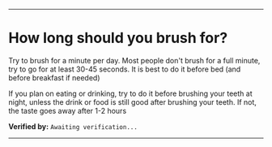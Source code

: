 
***

# How long should you brush for?

Try to brush for a minute per day. Most people don't brush for a full minute, try to go for at least 30-45 seconds. It is best to do it before bed (and before breakfast if needed)

If you plan on eating or drinking, try to do it before brushing your teeth at night, unless the drink or food is still good after brushing your teeth. If not, the taste goes away after 1-2 hours

**Verified by:** `Awaiting verification...`

***
